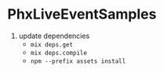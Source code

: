 # PhxLiveEventSamples

1. update dependencies
    * `mix deps.get`
    * `mix deps.compile`
    * `npm --prefix assets install`
